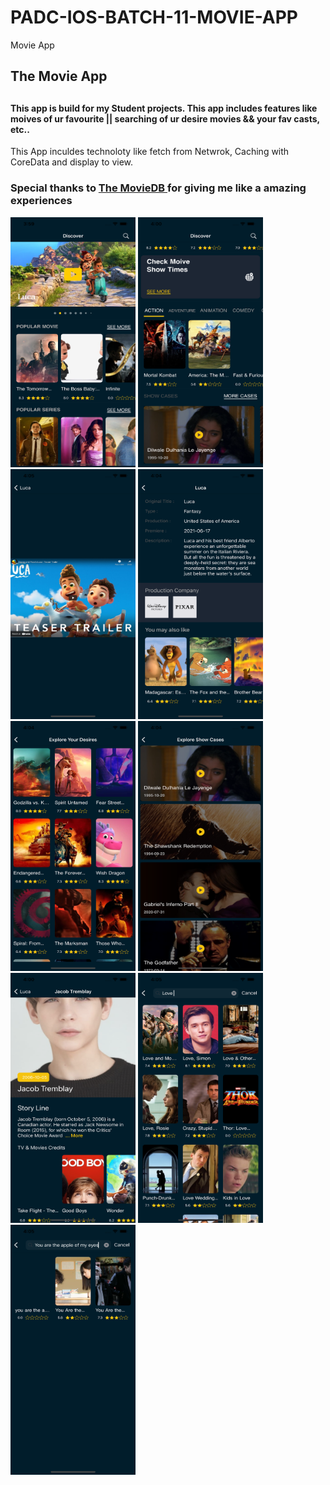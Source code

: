 # PADC-IOS-BATCH-11-MOVIE-APP
Movie App


<h2> The Movie App<h2>
  
<h4>This app is build for my Student projects. This app includes features like moives of ur favourite || searching of ur desire movies && your fav casts, etc.. </h4>
  <p>This App inculdes technoloty like fetch from Netwrok, Caching with CoreData and display to view.</p>  
  

  <h3>Special thanks to <a href ="https://www.themoviedb.org/"> The MovieDB </a> for giving me like a amazing experiences</h3>

<p float="left">
  <img name = "Home Screen I" src="https://github.com/ChinGyi2019/PADC-IOS-BATCH-11-MOVIE-APP/blob/main/dummy_movie_app/dummy00001.png" width="200" height="400" />
  <img name = "Home Screen II" src="https://github.com/ChinGyi2019/PADC-IOS-BATCH-11-MOVIE-APP/blob/main/dummy_movie_app/dummy00003.png" data-canonical-src="https://gyazo.com/eb5c5741b6a9a16c692170a41a49c858.png" width="200" height="400" />

  <img name = "Details Screen" src="https://github.com/ChinGyi2019/PADC-IOS-BATCH-11-MOVIE-APP/blob/main/dummy_movie_app/dummy00002.png" data-canonical-src="https://gyazo.com/eb5c5741b6a9a16c692170a41a49c858.png" width="200" height="400" />
    <img name = "Details Screen II" src="https://github.com/ChinGyi2019/PADC-IOS-BATCH-11-MOVIE-APP/blob/main/dummy_movie_app/dummy00008.png" data-canonical-src="https://gyazo.com/eb5c5741b6a9a16c692170a41a49c858.png" width="200" height="400" />
  <img name = "More Show Moives Screen" src="https://github.com/ChinGyi2019/PADC-IOS-BATCH-11-MOVIE-APP/blob/main/dummy_movie_app/dummy00007.png" width="200" height="400" />
 <img name = "More Show Case Screen" src="https://github.com/ChinGyi2019/PADC-IOS-BATCH-11-MOVIE-APP/blob/main/dummy_movie_app/dummy00006.png" width="200" height="400" />
 
  <img name = "Actor Details Screen" src="https://github.com/ChinGyi2019/PADC-IOS-BATCH-11-MOVIE-APP/blob/main/dummy_movie_app/dummy00009.png" data-canonical-src="https://gyazo.com/eb5c5741b6a9a16c692170a41a49c858.png" width="200" height="400" /> 
  <img name = "Actor Details Screen" src="https://github.com/ChinGyi2019/PADC-IOS-BATCH-11-MOVIE-APP/blob/main/dummy_movie_app/dummy00013.png" data-canonical-src="https://gyazo.com/eb5c5741b6a9a16c692170a41a49c858.png" width="200" height="400" />  
  <img name = "Search Screen" src="https://github.com/ChinGyi2019/PADC-IOS-BATCH-11-MOVIE-APP/blob/main/dummy_movie_app/dummy00012.png" data-canonical-src="https://gyazo.com/eb5c5741b6a9a16c692170a41a49c858.png" width="200" height="400" />  
  
  
</p>
